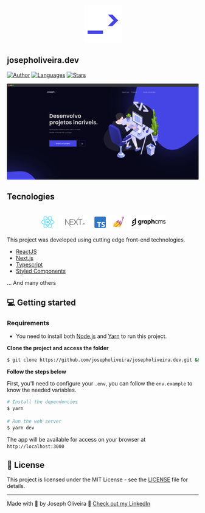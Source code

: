 <div align="center">
  <img src=".github/logo.png" alt="josepholiveira.dev logo">
</div>

## josepholiveira.dev

[![Author](https://img.shields.io/badge/author-josepholiveira-4545e5?style=flat-square)](https://github.com/josepholiveira)
[![Languages](https://img.shields.io/github/languages/count/josepholiveira/josepholiveira.dev?color=%234545e5&style=flat-square)](#)
[![Stars](https://img.shields.io/github/stars/josepholiveira/josepholiveira.dev?color=4545e5&style=flat-square)](https://github.com/josepholiveira/josepholiveira.dev/stargazers)

![Portfolio Preview](.github/app-preview.png)

## Tecnologies

<div align="center">
  <br />
  <img src=".github/tech-logos.png" alt="Technologies used">
</div>

This project was developed using cutting edge front-end technologies.


- [ReactJS](https://reactjs.org/)
- [Next.js](https://nextjs.org/)
- [Typescript](https://www.typescriptlang.org/)
- [Styled Components](https://styled-components.com/)

... And many others

## 💻 Getting started

### Requirements

- You need to install both [Node.js](https://nodejs.org/en/download/) and [Yarn](https://yarnpkg.com/) to run this project.

**Clone the project and access the folder**

```bash
$ git clone https://github.com/josepholiveira/josepholiveira.dev.git && cd josepholiveira.dev
```

**Follow the steps below**

First, you'll need to configure your `.env`, you can follow the `env.example` to know the needed variables.

```bash
# Install the dependencies
$ yarn

# Run the web server
$ yarn dev
```

The app will be available for access on your browser at `http://localhost:3000`

## 📝 License

This project is licensed under the MIT License - see the [LICENSE](LICENSE) file for details.

---

Made with 💜 by Joseph Oliveira 👋 [Check out my LinkedIn](https://www.linkedin.com/in/joseph-oliveira-294a19165)